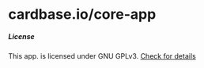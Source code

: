 # cardbase.io/core-app



##### License

This app. is licensed under GNU GPLv3. [Check for details](LICENSE)
